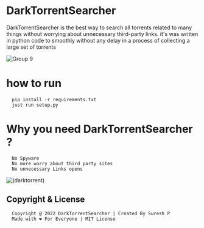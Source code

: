 # DarkTorrentSearcher
DarkTorrentSearcher is the best way to search all torrents related to many things without worrying about unnecessary third-party links. 
it's was written in python code to smoothly without any delay in a process of collecting a large set of torrents 

![Group 9](https://user-images.githubusercontent.com/112636345/214081181-69d12809-f4e6-4b37-accb-b0dc4c783695.png)

# how to run
      
      pip install -r requirements.txt
      just run setup.py


# Why you need DarkTorrentSearcher ?
      No Spyware
      No more worry about third party sites
      No unnecessary Links opens
      
  

![(darktorrent)](https://github.com/sureshpandiyan1/DarkTorrentSearcher/blob/b962c1eedd37bbdf8cf652c8c045738ac27e7734/dtsss_edit_1.gif)


## Copyright & License
      Copyright @ 2022 DarkTorrentSearcher | Created By Suresh P
      Made with ❤️ For Everyone | MIT License
